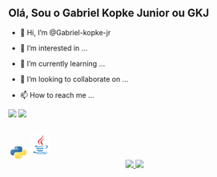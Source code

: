 ## Olá, Sou o Gabriel Kopke Junior ou GKJ 

- 👋 Hi, I’m @Gabriel-kopke-jr


- 👀 I’m interested in ...
- 🌱 I’m currently learning ...
- 💞️ I’m looking to collaborate on ...
- 📫 How to reach me ...

<div> 




  <a href = "mailto:gabrielkopke668@gmail.com"><img src="https://img.shields.io/badge/-Gmail-%23333?style=for-the-badge&logo=gmail&logoColor=white" target="_blank"></a>
  <a href="https://www.linkedin.com/in/gabriel-kopke-j%C3%BAnior-5b4a88193/" target="_blank"><img src="https://img.shields.io/badge/-LinkedIn-%230077B5?style=for-the-badge&logo=linkedin&logoColor=white" target="_blank"></a> 
  </div>
  
  
  
  <div style="display: inline_block"><br>

  <img align="center" alt="GKJ-Python" height="30" width="40" src="https://raw.githubusercontent.com/devicons/devicon/master/icons/python/python-original.svg">
  <img src="https://raw.githubusercontent.com/devicons/devicon/master/icons/java/java-original.svg" alt="java" width="40" height="40"/ 
       </div>
  
  
  
<div align="center">
  <a href="https://github.com/Gabriel-kopke-jr">
  <img height="180em" src="https://github-readme-stats.vercel.app/api?username=Gabriel-kopke-jr&show_icons=true&include_all_commits=true&count_private=true"/>
  <img height="180em" src="https://github-readme-stats.vercel.app/api/top-langs/?username=Gabriel-kopke-jr&layout=compact&langs_count=7"/>
</div>




